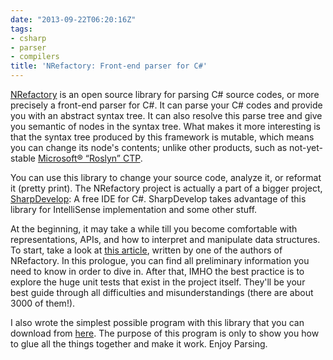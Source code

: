 ```yaml
---
date: "2013-09-22T06:20:16Z"
tags:
- csharp
- parser
- compilers
title: 'NRefactory: Front-end parser for C#'
---
```


[NRefactory](https://github.com/icsharpcode/NRefactory) is an open source library for parsing C# source codes, or more precisely a front-end parser for C#. It can parse your C# codes and provide you with an abstract syntax tree. It can also resolve this parse tree and give you semantic of nodes in the syntax tree. What makes it more interesting is that the syntax tree produced by this framework is mutable, which means you can change its node's contents; unlike other products, such as not-yet-stable [Microsoft® “Roslyn” CTP](http://msdn.microsoft.com/en-us/vstudio/roslyn.aspx).

You can use this library to change your source code, analyze it, or reformat it (pretty print). The NRefactory project is actually a part of a bigger project, [SharpDevelop](http://www.icsharpcode.net/opensource/sd/): A free IDE for C#. SharpDevelop takes advantage of this library for IntelliSense implementation and some other stuff.

At the beginning, it may take a while till you become comfortable with representations, APIs, and how to interpret and manipulate data structures. To start, take a look at [this article](http://www.codeproject.com/Articles/408663/Using-NRefactory-for-analyzing-Csharp-code), written by one of the authors of NRefactory. In this prologue, you can find all preliminary information you need to know in order to dive in. After that, IMHO the best practice is to explore the huge unit tests that exist in the project itself. They'll be your best guide through all difficulties and misunderstandings (there are about 3000 of them!).

I also wrote the simplest possible program with this library that you can download from [here](http://ge.tt/6JuQk2o/v/1?c "NRefactory sample code"). The purpose of this program is only to show you how to glue all the things together and make it work. Enjoy Parsing.